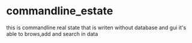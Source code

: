 # commandline_estate
this is commandline real state that is writen without database and gui
it's able to brows,add and search in data
